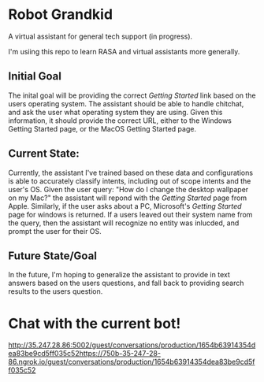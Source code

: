 # Robot Grandkid

A virtual assistant for general tech support (in progress).

I'm usiing this repo to learn RASA and virtual assistants more generally.

## Initial Goal

The inital goal will be providing the correct *Getting Started* link based on the users operating system. The assistant should be able to handle chitchat, and ask the user what operating system they are using. Given this information, it should provide the correct URL, either to the Windows Getting Started page, or the MacOS Getting Started page.

## Current State:

Currently, the assistant I've trained based on these data and configurations is able to accurately classify intents, including out of scope intents and the user's OS. Given the user query: "How do I change the desktop wallpaper on my Mac?" the assistant will repond with the *Getting Started* page from Apple. Similarly, if the user asks about a PC, Microsoft's *Getting Started* page for windows is returned. If a users leaved out their system name from the query, then the assistant will recognize no entity was inlucded, and prompt the user for their OS.

## Future State/Goal

In the future, I'm hoping to generalize the assistant to provide in text answers based on the users questions, and fall back to providing search results to the users question.

# Chat with the current bot!

http://35.247.28.86:5002/guest/conversations/production/1654b63914354dea83be9cd5ff035c52https://750b-35-247-28-86.ngrok.io/guest/conversations/production/1654b63914354dea83be9cd5ff035c52
